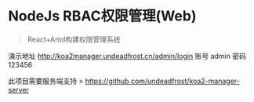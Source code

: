 # NodeJs RBAC权限管理(Web)
> React+Antd构建权限管理系统

演示地址 http://koa2manager.undeadfrost.cn/admin/login
账号 admin 密码 123456

此项目需要服务端支持 > https://github.com/undeadfrost/koa2-manager-server

